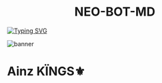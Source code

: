 <h1 align="center">NEO-BOT-MD</h1>

[![Typing SVG](https://readme-typing-svg.demolab.com?font=Fira+Code&size=35&pause=1000&center=vrai&vCenter=vrai&repeat=vrai&random=FAUX&width=435&lines=Welcome+to+Neoverse)](https://git.io/typing-svg)

![banner]( https://files.catbox.moe/06hjut.jpg )
 
# Ainz KÏNGS⚜️
